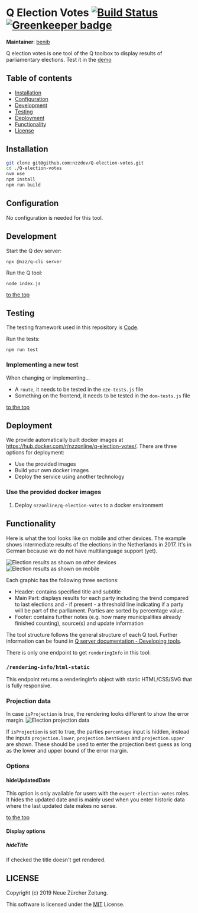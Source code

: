 # Q Election Votes [![Build Status](https://travis-ci.com/nzzdev/Q-election-votes.svg?branch=dev)](https://travis-ci.com/nzzdev/Q-election-votes) [![Greenkeeper badge](https://badges.greenkeeper.io/nzzdev/Q-election-votes.svg)](https://greenkeeper.io/)

**Maintainer**: [benib](https://github.com/benib)

Q election votes is one tool of the Q toolbox to display results of parliamentary elections.
Test it in the [demo](https://editor.q.tools)

## Table of contents

- [Installation](#installation)
- [Configuration](#configuration)
- [Development](#development)
- [Testing](#testing)
- [Deployment](#deployment)
- [Functionality](#functionality)
- [License](#license)

## Installation

```bash
git clone git@github.com:nzzdev/Q-election-votes.git
cd ./Q-election-votes
nvm use
npm install
npm run build
```

## Configuration

No configuration is needed for this tool.

## Development

Start the Q dev server:

```
npx @nzz/q-cli server
```

Run the Q tool:

```
node index.js

```

[to the top](#table-of-contents)

## Testing

The testing framework used in this repository is [Code](https://github.com/hapijs/code).

Run the tests:

```
npm run test
```

### Implementing a new test

When changing or implementing...

- A `route`, it needs to be tested in the `e2e-tests.js` file
- Something on the frontend, it needs to be tested in the `dom-tests.js` file

[to the top](#table-of-contents)

## Deployment

We provide automatically built docker images at https://hub.docker.com/r/nzzonline/q-election-votes/.
There are three options for deployment:

- Use the provided images
- Build your own docker images
- Deploy the service using another technology

### Use the provided docker images

1. Deploy `nzzonline/q-election-votes` to a docker environment

## Functionality

Here is what the tool looks like on mobile and other devices. The example shows intermediate results of the elections in the Netherlands in 2017. It's in German because we do not have multilanguage support (yet).

![Election results as shown on other devices](https://github.com/nzzdev/Q-election-votes/blob/master/readme-images/votes_desk.png)
![Election results as shown on mobile](https://github.com/nzzdev/Q-election-votes/blob/master/readme-images/votes_mob.png)

Each graphic has the following three sections:

- Header: contains specified title and subtitle
- Main Part: displays results for each party including the trend compared to last elections and - if present - a threshold line indicating if a party will be part of the parliament. Parties are sorted by percentage value.
- Footer: contains further notes (e.g. how many municipalities already finished counting), source(s) and update information

The tool structure follows the general structure of each Q tool. Further information can be found in [Q server documentation - Developing tools](https://nzzdev.github.io/Q-server/developing-tools.html).

There is only one endpoint to get `renderingInfo` in this tool:

### `/rendering-info/html-static`

This endpoint returns a renderingInfo object with static HTML/CSS/SVG that is fully responsive.

### Projection data

In case `isProjection` is true, the rendering looks different to show the error margin.
![Election projection data](https://github.com/nzzdev/Q-election-votes/blob/master/readme-images/votes_projection.png)

If `isProjection` is set to true, the parties `percentage` input is hidden, instead the inputs `projection.lower`, `projection.bestGuess` and `projection.upper` are shown. These should be used to enter the projection best guess as long as the lower and upper bound of the error margin.

### Options

#### hideUpdatedDate

This option is only available for users with the `expert-election-votes` roles. It hides the updated date and is mainly used when you enter historic data where the last updated date makes no sense.

[to the top](#table-of-contents)

#### Display options

##### hideTitle

If checked the title doesn't get rendered.

## LICENSE

Copyright (c) 2019 Neue Zürcher Zeitung.

This software is licensed under the [MIT](LICENSE) License.
